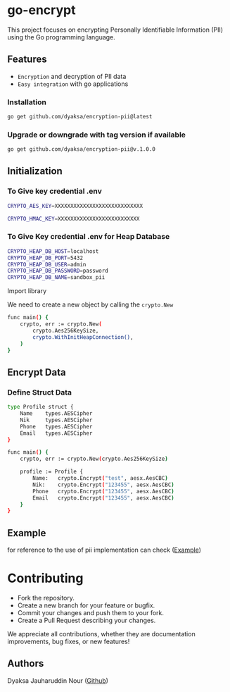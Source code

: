 # go-encrypt

This project focuses on encrypting Personally Identifiable Information (PII) using the Go programming language.

## Features

- `Encryption` and decryption of PII data
- `Easy integration` with go applications

### Installation

```sh
go get github.com/dyaksa/encryption-pii@latest
```

### Upgrade or downgrade with tag version if available

```sh
go get github.com/dyaksa/encryption-pii@v.1.0.0
```

## Initialization

### To Give key credential .env

```sh
CRYPTO_AES_KEY=XXXXXXXXXXXXXXXXXXXXXXXXXXXX

CRYPTO_HMAC_KEY=XXXXXXXXXXXXXXXXXXXXXXXXXX
```

### To Give Key credential .env for Heap Database

```sh
CRYPTO_HEAP_DB_HOST=localhost
CRYPTO_HEAP_DB_PORT=5432
CRYPTO_HEAP_DB_USER=admin
CRYPTO_HEAP_DB_PASSWORD=password
CRYPTO_HEAP_DB_NAME=sandbox_pii
```

Import library

We need to create a new object by calling the `crypto.New`

```sh
func main() {
    crypto, err := crypto.New(
        crypto.Aes256KeySize,
        crypto.WithInitHeapConnection(),
    )
}
```

## Encrypt Data

### Define Struct Data

```sh
type Profile struct {
    Name    types.AESCipher
    Nik     types.AESCipher
    Phone   types.AESCipher
    Email   types.AESCipher
}
```

```sh
func main() {
    crypto, err := crypto.New(crypto.Aes256KeySize)

    profile := Profile {
        Name:   crypto.Encrypt("test", aesx.AesCBC)
        Nik:    crypto.Encrypt("123455", aesx.AesCBC)
        Phone   crypto.Encrypt("123455", aesx.AesCBC)
        Email   crypto.Encrypt("123455", aesx.AesCBC)
    }
}
```

## Example

for reference to the use of pii implementation can check ([Example](https://github.com/dyaksa/go_restapi))

# Contributing

- Fork the repository.
- Create a new branch for your feature or bugfix.
- Commit your changes and push them to your fork.
- Create a Pull Request describing your changes.

We appreciate all contributions, whether they are documentation improvements, bug fixes, or new features!

## Authors

Dyaksa Jauharuddin Nour ([Github](https://github.com/dyaksa))
